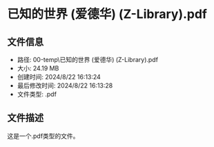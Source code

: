 ﻿# 已知的世界 (爱德华) (Z-Library).pdf

## 文件信息
- 路径: 00-temp\已知的世界 (爱德华) (Z-Library).pdf
- 大小: 24.19 MB
- 创建时间: 2024/8/22 16:13:24
- 最后修改时间: 2024/8/22 16:13:28
- 文件类型: .pdf

## 文件描述
这是一个.pdf类型的文件。


